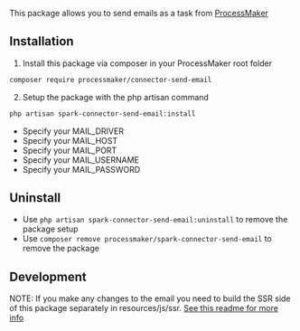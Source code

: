 This package allows you to send emails as a task from [ProcessMaker](https://github.com/ProcessMaker/spark)

## Installation

1. Install this package via composer in your ProcessMaker root folder
```bash
composer require processmaker/connector-send-email
```

2. Setup the package with the php artisan command
```bash
php artisan spark-connector-send-email:install
```

* Specify your MAIL_DRIVER 
* Specify your MAIL_HOST
* Specify your MAIL_PORT
* Specify your MAIL_USERNAME
* Specify your MAIL_PASSWORD

## Uninstall
* Use `php artisan spark-connector-send-email:uninstall` to remove the package setup 
* Use `composer remove processmaker/spark-connector-send-email` to remove the package

## Development

NOTE: If you make any changes to the email 
you need to build the SSR side of this package 
separately in resources/js/ssr. [See this readme for more info](resources/js/ssr/README.md)
